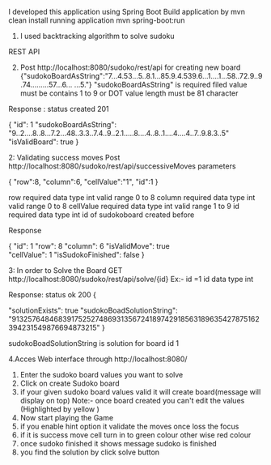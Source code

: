 
I developed this application using Spring Boot 
Build application by mvn clean install
running application mvn spring-boot:run



1. I used backtracking algorithm to solve sudoku

REST API

2. Post http://localhost:8080/sudoko/rest/api  for creating new board
  {"sudokoBoardAsString":"7...4.53...5..8.1...85.9.4.539.6...1....1...58..72.9..9.74.........57...6...
...5."}
  "sudokoBoardAsString" is required filed
  value must be contains 1 to 9 or DOT value
  length must be 81 character

 Response : status created 201

{
"id": 1
"sudokoBoardAsString": "9..2....8..8...7.2...48..3.3..7.4..9..2.1.....8....4..8..1....4....4..7..9.8.3..5"
"isValidBoard": true
} 

2: Validating success moves
Post http://localhost:8080/sudoko/rest/api/successiveMoves
parameters

 {
 "row":8,
 "column":6,
 "cellValue":"1",
 "id":1
 }

 row required data type int valid range 0 to 8
 column required data type int valid range 0 to 8
 cellValue required data type int valid range 1 to 9
 id required  data type int id of sudokoboard created before
 
 Response
 
 {
	"id": 1
	"row": 8
	"column": 6
	"isValidMove": true  
	"cellValue": 1
	"isSudokoFinished": false
}
 
 3:
 In order to Solve the Board
GET http://localhost:8080/sudoko/rest/api/solve/{id} Ex:- id =1 id data type int

Response: status ok 200
{

"solutionExists": true
"sudokoBoadSolutionString": "913257648468391752527486931356724189742918563189635427875162394231549876694873215"
}

sudokoBoadSolutionString is solution for board id 1

4.Acces Web interface through http://localhost:8080/

1. Enter the sudoko board values you want to solve
2. Click on create Sudoko board 
3. if your given sudoko board values valid it will create board(message will display on top)
   Note:- once board created you can't edit the values (Highlighted by yellow )
4. Now start playing the Game 
5. if you enable hint option it validate the moves once loss the focus 
6. if it is success move cell turn in to green colour other wise red colour
7. once sudoko finished it shows message sudoko is finished
8. you find  the solution by click solve button




 
 